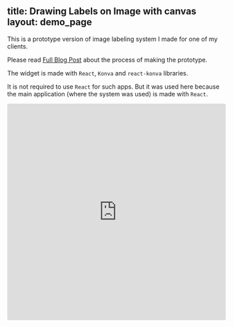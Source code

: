 title: Drawing Labels on Image with canvas
layout: demo_page
---

This is a prototype version of image labeling system I made for one of my clients.

Please read [Full Blog Post](https://lavrton.com/case-study-image-labeling-for-machine-learning/) about the process of making the prototype.

The widget is made with `React`, `Konva` and `react-konva` libraries.

It is not required to use `React` for such apps. But it was used here because the main application (where the system was used) is made with `React`.

<iframe src="https://codesandbox.io/embed/github/konvajs/site/tree/master/react-demos/image-label-tool?hidenavigation=1&fontsize=10" style="width:100%; height:500px; border:0; border-radius: 4px; overflow:hidden;" sandbox="allow-modals allow-forms allow-popups allow-scripts allow-same-origin"></iframe>